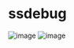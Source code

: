 # ssdebug
![image](https://github.com/saifx-saif/ssdebug/assets/81509862/da4e891c-ced1-4aaa-bbc5-6c0305caa107)
![image](https://github.com/saifx-saif/ssdebug/assets/81509862/f59e034e-0768-4ea7-9ee5-8914c0608c84)

